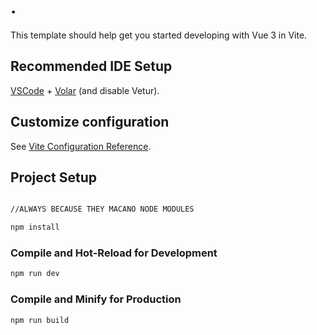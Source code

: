# .

This template should help get you started developing with Vue 3 in Vite.

## Recommended IDE Setup

[VSCode](https://code.visualstudio.com/) + [Volar](https://marketplace.visualstudio.com/items?itemName=Vue.volar) (and disable Vetur).

## Customize configuration

See [Vite Configuration Reference](https://vitejs.dev/config/).

## Project Setup

```sh

//ALWAYS BECAUSE THEY MACANO NODE MODULES

npm install
```

### Compile and Hot-Reload for Development

```sh
npm run dev
```

### Compile and Minify for Production

```sh
npm run build
```
